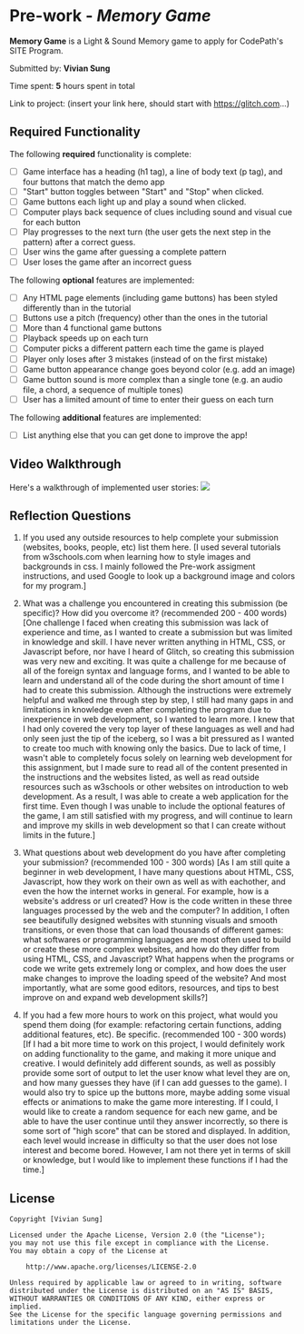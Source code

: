 # Pre-work - *Memory Game*

**Memory Game** is a Light & Sound Memory game to apply for CodePath's SITE Program. 

Submitted by: **Vivian Sung**

Time spent: **5** hours spent in total

Link to project: (insert your link here, should start with https://glitch.com...)

## Required Functionality

The following **required** functionality is complete:

* [ ] Game interface has a heading (h1 tag), a line of body text (p tag), and four buttons that match the demo app
* [ ] "Start" button toggles between "Start" and "Stop" when clicked. 
* [ ] Game buttons each light up and play a sound when clicked. 
* [ ] Computer plays back sequence of clues including sound and visual cue for each button
* [ ] Play progresses to the next turn (the user gets the next step in the pattern) after a correct guess. 
* [ ] User wins the game after guessing a complete pattern
* [ ] User loses the game after an incorrect guess

The following **optional** features are implemented:

* [ ] Any HTML page elements (including game buttons) has been styled differently than in the tutorial
* [ ] Buttons use a pitch (frequency) other than the ones in the tutorial
* [ ] More than 4 functional game buttons
* [ ] Playback speeds up on each turn
* [ ] Computer picks a different pattern each time the game is played
* [ ] Player only loses after 3 mistakes (instead of on the first mistake)
* [ ] Game button appearance change goes beyond color (e.g. add an image)
* [ ] Game button sound is more complex than a single tone (e.g. an audio file, a chord, a sequence of multiple tones)
* [ ] User has a limited amount of time to enter their guess on each turn

The following **additional** features are implemented:

- [ ] List anything else that you can get done to improve the app!

## Video Walkthrough

Here's a walkthrough of implemented user stories:
![](your-link-here)


## Reflection Questions
1. If you used any outside resources to help complete your submission (websites, books, people, etc) list them here. 
[I used several tutorials from w3schools.com when learning how to style images and backgrounds in css. I mainly followed the Pre-work assigment instructions, and used Google to look up a background image and colors for my program.]

2. What was a challenge you encountered in creating this submission (be specific)? How did you overcome it? (recommended 200 - 400 words) 
[One challenge I faced when creating this submission was lack of experience and time, as I wanted to create a submission but was limited in knowledge and skill. 
I have never written anything in HTML, CSS, or Javascript before, nor have I heard of Glitch, so creating this submission was very new and exciting. It was quite 
a challenge for me because of all of the foreign syntax and language forms, and I wanted to be able to learn and understand all of the code during the short amount 
of time I had to create this submission. Although the instructions were extremely helpful and walked me through step by step, I still had many gaps in and limitations 
in knowledge even after completing the program due to inexperience in web development, so I wanted to learn more. I knew that I had only covered the very top layer of 
these languages as well and had only seen just the tip of the iceberg, so I was a bit pressured as I wanted to create too much with knowing only the basics. Due to lack of
time, I wasn't able to completely focus solely on learning web development for this assignment, but I made sure to read all of the content presented in the instructions 
and the websites listed, as well as read outside resources such as w3schools or other websites on introduction to web development. As a result, I was able to create a 
web application for the first time. Even though I was unable to include the optional features of the game, I am still satisfied with my progress, and will continue to learn
and improve my skills in web development so that I can create without limits in the future.]

3. What questions about web development do you have after completing your submission? (recommended 100 - 300 words) 
[As I am still quite a beginner in web development, I have many questions about HTML, CSS, Javascript, how they work on their own as well as with eachother, and even the how the internet 
works in general. For example, how is a website's address or url created? How is the code written in these three languages processed by the web and the computer? In addition, I often see 
beautifully designed websites with stunning visuals and smooth transitions, or even those that can load thousands of different games: what softwares or programming languages are most often 
used to build or create these more complex websites, and how do they differ from using HTML, CSS, and Javascript? What happens when the programs or code we write gets extremely long or 
complex, and how does the user make changes to improve the loading speed of the website? And most importantly, what are some good editors, resources, and tips to best improve on and expand 
web development skills?]

4. If you had a few more hours to work on this project, what would you spend them doing (for example: refactoring certain functions, adding additional features, etc). Be specific. (recommended 100 - 300 words) 
[If I had a bit more time to work on this project, I would definitely work on adding functionality to the game, and making it more unique and creative. I would definitely add
different sounds, as well as possibly provide some sort of output to let the user know what level they are on, and how many guesses they have (if I can add guesses to the game). 
I would also try to spice up the buttons more, maybe adding some visual effects or animations to make the game more interesting. If I could, I would like to create a random sequence
for each new game, and be able to have the user continue until they answer incorrectly, so there is some sort of "high score" that can be stored and displayed. In addition, each level
would increase in difficulty so that the user does not lose interest and become bored. However, I am not there yet in terms of skill or knowledge, but I would like to implement these
functions if I had the time.]



## License

    Copyright [Vivian Sung]

    Licensed under the Apache License, Version 2.0 (the "License");
    you may not use this file except in compliance with the License.
    You may obtain a copy of the License at

        http://www.apache.org/licenses/LICENSE-2.0

    Unless required by applicable law or agreed to in writing, software
    distributed under the License is distributed on an "AS IS" BASIS,
    WITHOUT WARRANTIES OR CONDITIONS OF ANY KIND, either express or implied.
    See the License for the specific language governing permissions and
    limitations under the License.
